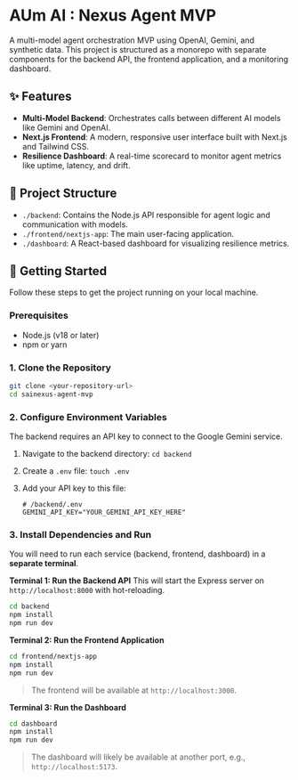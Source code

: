 # AUm AI : Nexus Agent MVP

A multi-model agent orchestration MVP using OpenAI, Gemini, and synthetic data.
This project is structured as a monorepo with separate components for the backend API, the frontend application, and a monitoring dashboard.

## ✨ Features

-   **Multi-Model Backend**: Orchestrates calls between different AI models like Gemini and OpenAI.
-   **Next.js Frontend**: A modern, responsive user interface built with Next.js and Tailwind CSS.
-   **Resilience Dashboard**: A real-time scorecard to monitor agent metrics like uptime, latency, and drift.

## 📂 Project Structure

-   `./backend`: Contains the Node.js API responsible for agent logic and communication with models.
-   `./frontend/nextjs-app`: The main user-facing application.
-   `./dashboard`: A React-based dashboard for visualizing resilience metrics.

## 🚀 Getting Started

Follow these steps to get the project running on your local machine.

### Prerequisites

-   Node.js (v18 or later)
-   npm or yarn

### 1. Clone the Repository

```bash
git clone <your-repository-url>
cd sainexus-agent-mvp
```

### 2. Configure Environment Variables

The backend requires an API key to connect to the Google Gemini service.

1.  Navigate to the backend directory: `cd backend`
2.  Create a `.env` file: `touch .env`
3.  Add your API key to this file:

    ```env
    # /backend/.env
    GEMINI_API_KEY="YOUR_GEMINI_API_KEY_HERE"
    ```

### 3. Install Dependencies and Run

You will need to run each service (backend, frontend, dashboard) in a **separate terminal**.

**Terminal 1: Run the Backend API**
This will start the Express server on `http://localhost:8000` with hot-reloading.
```bash
cd backend
npm install
npm run dev
```

**Terminal 2: Run the Frontend Application**
```bash
cd frontend/nextjs-app
npm install
npm run dev
```
> The frontend will be available at `http://localhost:3000`.

**Terminal 3: Run the Dashboard**
```bash
cd dashboard
npm install
npm run dev
```
> The dashboard will likely be available at another port, e.g., `http://localhost:5173`.
